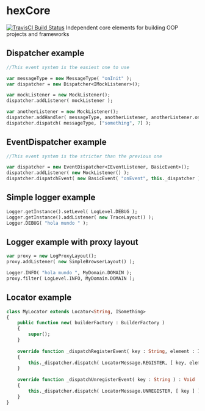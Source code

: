 # hexCore
[![TravisCI Build Status](https://travis-ci.org/DoclerLabs/hexCore.svg?branch=master)](https://travis-ci.org/DoclerLabs/hexCore)
Independent core elements for building OOP projects and frameworks 

## Dispatcher example
```haxe
//This event system is the easiest one to use

var messageType = new MessageType( "onInit" );
var dispatcher = new Dispatcher<IMockListener>();

var mockListener = new MockListener();
dispatcher.addListener( mockListener );

var anotherListener = new MockListener();
dispatcher.addHandler( messageType, anotherListener, anotherListener.onMessage )
dispatcher.dispatch( messageType, ["something", 7] );
```

## EventDispatcher example
```haxe
//This event system is the stricter than the previous one

var dispatcher = new EventDispatcher<IEventListener, BasicEvent>();
dispatcher.addListener( new MockListener() );
dispatcher.dispatchEvent( new BasicEvent( "onEvent", this._dispatcher ) );
```

## Simple logger example
```haxe
Logger.getInstance().setLevel( LogLevel.DEBUG );
Logger.getInstance().addListener( new TraceLayout() );
Logger.DEBUG( "hola mundo " );
```

## Logger example with proxy layout
```haxe
var proxy = new LogProxyLayout();
proxy.addListener( new SimpleBrowserLayout() );

Logger.INFO( "hola mundo ", MyDomain.DOMAIN );
proxy.filter( LogLevel.INFO, MyDomain.DOMAIN );
```

## Locator example
```haxe
class MyLocator extends Locator<String, ISomething>
{
	public function new( builderFactory : BuilderFactory )
	{
		super();
	}
	
	override function _dispatchRegisterEvent( key : String, element : ISomething ) : Void 
	{
		this._dispatcher.dispatch( LocatorMessage.REGISTER, [ key, element ] );
	}
	
	override function _dispatchUnregisterEvent( key : String ) : Void 
	{
		this._dispatcher.dispatch( LocatorMessage.UNREGISTER, [ key ] );
	}
}
```